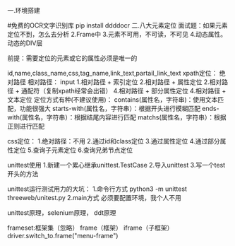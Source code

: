 一.环境搭建

#免费的OCR文字识别库
pip install ddddocr
二.八大元素定位
面试题：如果元素定位不到，怎么去分析
2.Frame中
3.元素不可用，不可读，不可见
4.动态属性。动态的DIV层

前提：需要定位的元素或它的属性必须是唯一的

id,name,class_name,css,tag_name,link_text,partail_link_text
xpath定位：
    绝对路径
    相对路径：
        input
        1.相对路径 + 索引定位
        2.相对路径 + 属性定位
        2.相对路径 + 通配符（复制xpath经常会出错）
        4.相对路径 + 部分属性定位
        4.相对路径 + 文本定位
定位方式有种(不建议使用)：
contains(属性名，字符串)：使用文本匹配，功能很强大
starts-with(属性名，字符串）：根据开头进行模糊匹配
ends-with(属性名，字符串）：根据结尾内容进行匹配
matchs(属性名，字符串）：根据正则进行匹配

css定位：
    1.绝对路径：不用
    2.通过id和class定位
    3.通过属性定位
    4.通过部分属性定位
    5.查询子元素定位
    6.查询兄弟节点定位

unittest使用
1.新建一个累心继承unittest.TestCase
2.导入unittest
3.写一个test开头的方法

unittest运行测试用力的大坑：
1.命令行方式
    python3 -m unittest  threeweb/unitest.py
2.main方式
    必须要配置环境，我个人不用

unittest原理，selenium原理， ddt原理

frameset:框架集（忽略）
frame（框架）
iframe（子框架）
driver.switch_to.frame("menu-frame")